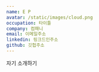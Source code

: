 ```yaml
---
name: E P
avatar: /static/images/cloud.png
occupation: 타이틀
company: 컴패니
email: 이메일주소
linkedin: 링크드인주소
github: 깃헙주소
---
```


자기 소개하기
